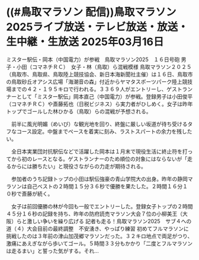 # ((#鳥取マラソン 配信))鳥取マラソン 2025ライブ放送・テレビ放送・放送・生中継・生放送 2025年03月16日

ミスター駅伝・岡本（中国電力）が参戦　鳥取マラソン2025　１６日号砲
男子・小田（コマネチＲＣ）　女子・林（鳥取）ら混戦模様
鳥取マラソン２０２５（鳥取市、鳥取県、鳥取陸上競技協会、新日本海新聞社主催）は１６日、鳥取市の鳥取砂丘オアシス広場「海潮音の森」付近からヤマタスポーツパーク陸上競技場までの４２・１９５キロで行われる。３３６９人がエントリーし、ゲストランナーとして「ミスター駅伝」岡本直己（中国電力）が参戦。登録男子は小田俊平（コマネチＲＣ）や斎藤拓也（日税ビジネス）ら実力者がひしめく。女子は昨年トップでゴールした林ひかる（鳥取）らの混戦が予想される。

　前半に風光明媚（めいび）な観光地を回り、終盤に厳しい坂道が待ち受けるタフなコース設定。中盤までペースを着実に刻み、ラストスパートの余力を残したい。

　全日本実業団対抗駅伝などで活躍した岡本は１月末で現役生活に終止符を打ってから初のレースとなる。ゲストランナーのため順位の対象にはならないが「走るからには勝ちたい」と現役さながらの力走が期待される。

　参加者のうち記録トップの小田は駅伝強豪の青山学院大の出身。昨年の静岡マラソンは自己ベストの２時間１５分３６秒で優勝を果たした。２時間１６分１０秒で斎藤が続く。

　女子は前回優勝の林が今回も一般でエントリーした。登録女子トップの２時間４５分１６秒の記録を持ち、昨年の防府読売マラソン大会７位の小柳美王（大阪）らと激しい争いを繰り広げる
記者も走る！鳥取マラソン2025　サブ４への道（４）大会目前の最終調整　不安湧き、やっぱり練習
初めてフルマラソンに挑戦したのは３年前の津山加茂郷マラソンだった。３２キロ地点で両足がつり、激痛にあえぎながら歩いてゴール。５時間３３分もかかり「二度とフルマラソンは走るまい」と誓った気がする。それ…